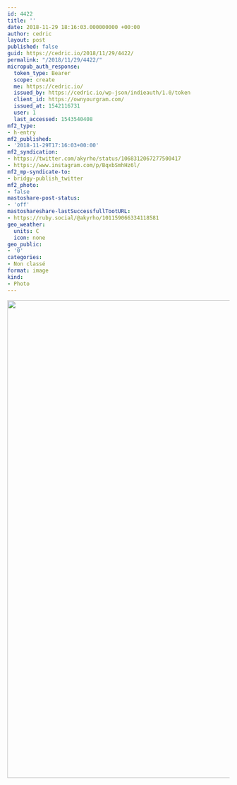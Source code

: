 ```yaml
---
id: 4422
title: ''
date: 2018-11-29 18:16:03.000000000 +00:00
author: cedric
layout: post
published: false
guid: https://cedric.io/2018/11/29/4422/
permalink: "/2018/11/29/4422/"
micropub_auth_response:
  token_type: Bearer
  scope: create
  me: https://cedric.io/
  issued_by: https://cedric.io/wp-json/indieauth/1.0/token
  client_id: https://ownyourgram.com/
  issued_at: 1542116731
  user: 1
  last_accessed: 1543540408
mf2_type:
- h-entry
mf2_published:
- '2018-11-29T17:16:03+00:00'
mf2_syndication:
- https://twitter.com/akyrho/status/1068312067277500417
- https://www.instagram.com/p/BqxbSmhHz6l/
mf2_mp-syndicate-to:
- bridgy-publish_twitter
mf2_photo:
- false
mastoshare-post-status:
- 'off'
mastoshareshare-lastSuccessfullTootURL:
- https://ruby.social/@akyrho/101159066334118581
geo_weather:
  units: C
  icon: none
geo_public:
- '0'
categories:
- Non classé
format: image
kind:
- Photo
---
```

<img src="https://instagram.flux1-1.fna.fbcdn.net/vp/ff8035c41f937cb770f4f0834ed09b63/5CA80232/t51.2885-15/e35/46540497_518290725353645_5284074547783213122_n.jpg" width="1080" height="1080" class="alignnone size-medium" />